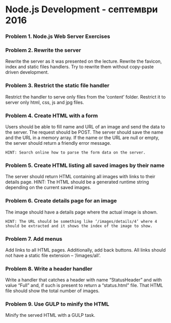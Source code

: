 # Node.js Development - септември 2016

### Problem 1. Node.js Web Server Exercises

### Problem 2. Rewrite the server
Rewrite the server as it was presented on the lecture. Rewrite the favicon, index and static files handlers. Try to rewrite them without copy-paste driven development.

### Problem 3. Restrict the static file handler
Restrict the handler to serve only files from the ‘content’ folder. Restrict it to server only html, css, js and jpg files.

### Problem 4. Create HTML with a form
Users should be able to fill name and URL of an image and send the data to the server. The request should be POST. The server should save the name and the URL in a memory array. If the name or the URL are null or empty, the server should return a friendly error message. 

    HINT: Search online how to parse the form data on the server.

### Problem 5. Create HTML listing all saved images by their name
The server should return HTML containing all images with links to their details page. 
HINT: The HTML should be a generated runtime string depending on the current saved images.

### Problem 6. Create details page for an image
The image should have a details page where the actual image is shown.

    HINT: The URL should be something like ‘/images/details/4’ where 4 should be extracted and it shows the index of the image to show.
    
### Problem 7. Add menus
Add links to all HTML pages. Additionally, add back buttons. All links should not have a static file extension – ‘/images/all’. 

### Problem 8. Write a header handler
Write a handler that catches a header with name “StatusHeader” and with value “Full” and, if such is present to return a “status.html” file. That HTML file should show the total number of images.

### Problem 9. Use GULP to minify the HTML
Minify the served HTML with a GULP task. 
